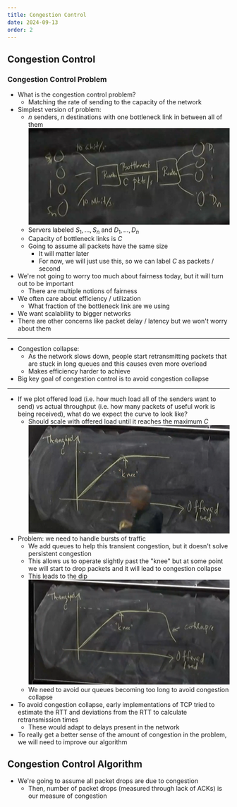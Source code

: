 ```yaml
---
title: Congestion Control
date: 2024-09-13
order: 2
---
```


## Congestion Control

### Congestion Control Problem

- What is the congestion control problem?
  - Matching the rate of sending to the capacity of the network
- Simplest version of problem:
  - $n$ senders, $n$ destinations with one bottleneck link in between all of them
    ![](img/simple.png)
  - Servers labeled $S_1, \dots, S_n$ and $D_1, \dots, D_n$
  - Capacity of bottleneck links is $C$
  - Going to assume all packets have the same size
    - It will matter later
    - For now, we will just use this, so we can label $C$ as packets / second
- We're not going to worry too much about fairness today, but it will turn out to be important
  - There are multiple notions of fairness
- We often care about efficiency / utilization
  - What fraction of the bottleneck link are we using
- We want scalability to bigger networks
- There are other concerns like packet delay / latency but we won't worry about them

---

- Congestion collapse:
  - As the network slows down, people start retransmitting packets that are stuck in long queues and this causes even more overload
  - Makes efficiency harder to achieve
- Big key goal of congestion control is to avoid congestion collapse

---

- If we plot offered load (i.e. how much load all of the senders want to send) vs actual throughput (i.e. how many packets of useful work is being received), what do we expect the curve to look like?
  - Should scale with offered load until it reaches the maximum $C$
    ![](img/offered-load-vs-throughput.png)
- Problem: we need to handle bursts of traffic
  - We add queues to help this transient congestion, but it doesn't solve persistent congestion
  - This allows us to operate slightly past the "knee" but at some point we will start to drop packets and it will lead to congestion collapse
  - This leads to the dip
    ![](img/congestion-collapse-graph.png)
  - We need to avoid our queues becoming too long to avoid congestion collapse
- To avoid congestion collapse, early implementations of TCP tried to estimate the RTT and deviations from the RTT to calculate retransmission times
  - These would adapt to delays present in the network
- To really get a better sense of the amount of congestion in the problem, we will need to improve our algorithm

## Congestion Control Algorithm

- We're going to assume all packet drops are due to congestion
  - Then, number of packet drops (measured through lack of ACKs) is our measure of congestion
